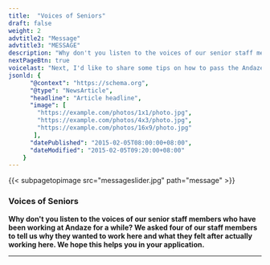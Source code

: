 ```yaml
---
title:  "Voices of Seniors"
draft: false
weight: 2
advtitle2: "Message"
advtitle3: "MESSAGE"
description: "Why don't you listen to the voices of our senior staff members who have been working at Andaze for a while? We asked four of our staff members to tell us why they wanted to work here and what they felt after actually working here. We hope this helps you in your application."
nextPageBtn: true
voicelast: "Next, I'd like to share some tips on how to pass the Andaze employment exam. I would like to share a few tips with you so that your employment or career change will be a meaningful one. "
jsonld: {
      "@context": "https://schema.org",
      "@type": "NewsArticle",
      "headline": "Article headline",
      "image": [
        "https://example.com/photos/1x1/photo.jpg",
        "https://example.com/photos/4x3/photo.jpg",
        "https://example.com/photos/16x9/photo.jpg"
       ],
      "datePublished": "2015-02-05T08:00:00+08:00",
      "dateModified": "2015-02-05T09:20:00+08:00"
    }
---
```

{{< subpagetopimage src="messageslider.jpg" path="message" >}}
### Voices of Seniors

**Why don't you listen to the voices of our senior staff members who have been working at Andaze for a while? We asked four of our staff members to tell us why they wanted to work here and what they felt after actually working here. We hope this helps you in your application.**

---